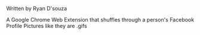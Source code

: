 Written by Ryan D'souza

A Google Chrome Web Extension that shuffles through a person's Facebook Profile Pictures like they are .gifs

